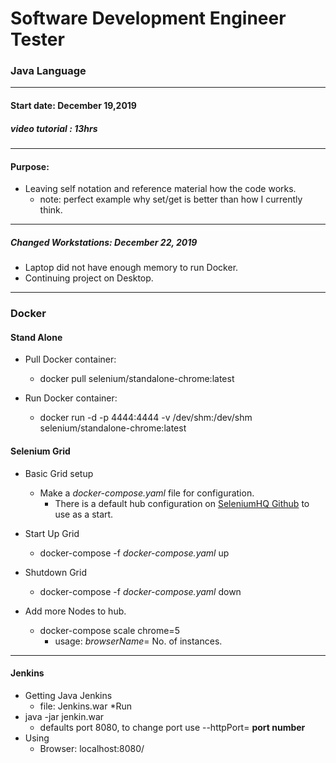 # Software Development Engineer Tester

### Java Language
------------
#### Start date: December 19,2019

##### video tutorial : 13hrs
------------
#### Purpose:
* Leaving self notation and reference material how the code works.
    * note: perfect example why set/get is better than how I currently think.
------------
##### Changed Workstations: December 22, 2019
* Laptop did not have enough memory to run Docker.
* Continuing project on Desktop.
------------ 
### Docker 

#### Stand Alone
* Pull Docker container:
    * docker pull selenium/standalone-chrome:latest
	 
* Run Docker container: 
    * docker run -d -p 4444:4444 -v /dev/shm:/dev/shm selenium/standalone-chrome:latest

#### Selenium Grid
* Basic Grid setup
    * Make a _docker-compose.yaml_ file for configuration. 
       * There is a default hub configuration on [SeleniumHQ Github](https://github.com/SeleniumHQ/docker-selenium) to use as a start.
	   
* Start Up Grid
	* docker-compose -f _docker-compose.yaml_ up
* Shutdown Grid
	* docker-compose -f _docker-compose.yaml_ down 
	
* Add more Nodes to hub.
    * docker-compose scale chrome=5 
	    * usage: _browserName_= No. of instances.
------------
#### Jenkins

* Getting Java Jenkins
    * file: Jenkins.war
*Run
 * java -jar jenkin.war
	* defaults port 8080, to change port use --httpPort= __port number__
* Using 
	* Browser: localhost:8080/


